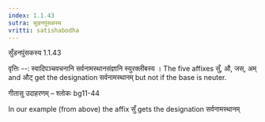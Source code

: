 ```yaml
---
index: 1.1.43
sutra: सुडनपुंसकस्य
vritti: satishabodha
---
```



 सुँडनपुंसकस्य 1.1.43 


वृत्तिः --: स्वादिपञ्चवचनानि सर्वनामस्थानसंज्ञानि स्युरक्लीबस्य । The five affixes सुँ, औ, जस्, अम् and औट् get the designation सर्वनामस्थानम् but not if the base is neuter. 


गीतासु उदाहरणम् – श्लोकः bg11-44 


In our example (from above) the affix सुँ gets the designation सर्वनामस्थानम् 


